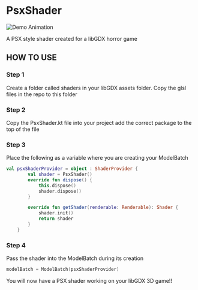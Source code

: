 # PsxShader
![Demo Animation](demo.gif)

 A PSX style shader created for a libGDX horror game
## HOW TO USE

### Step 1
Create a folder called shaders in your libGDX assets folder. Copy the glsl files in the repo to this folder

### Step 2
Copy the PsxShader.kt file into your project add the correct package to the top of the file

### Step 3
Place the following as a variable where you are creating your ModelBatch
```kotlin
val psxShaderProvider = object : ShaderProvider {
        val shader = PsxShader()
        override fun dispose() {
            this.dispose()
            shader.dispose()
        }

        override fun getShader(renderable: Renderable): Shader {
            shader.init()
            return shader
        }
    }
```
### Step 4
Pass the shader into the ModelBatch during its creation
```kotlin
modelBatch = ModelBatch(psxShaderProvider)
```

You will now have a PSX shader working on your libGDX 3D game!!

